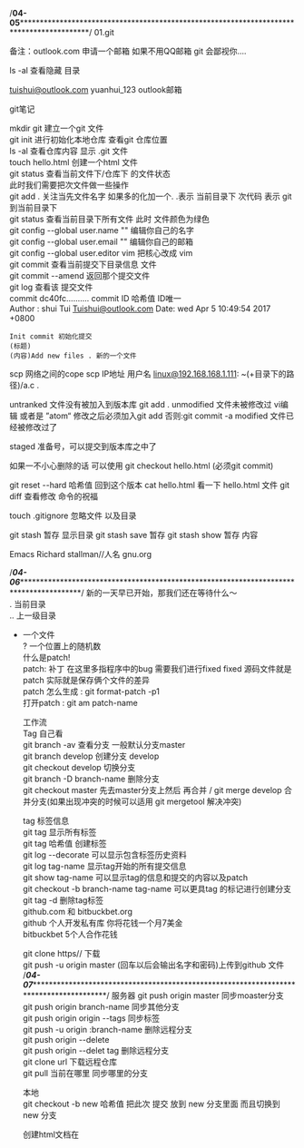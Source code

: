  /****04-05*********************************************************************************************/
01.git

备注：outlook.com 申请一个邮箱
     如果不用QQ邮箱 git 会鄙视你....

ls -al 查看隐藏 目录

tuishui@outlook.com
yuanhui_123
outlook邮箱


git笔记

mkdir git   建立一个git 文件  
git init    进行初始化本地仓库     查看git 仓库位置  
ls -al       查看仓库内容 显示 .git 文件  
touch hello.html     创建一个html 文件  
git status 查看当前文件下/仓库下 的文件状态  
      此时我们需要把次文件做一些操作  
git add .       关注当先文件名字 如果多的化加一个. .表示 当前目录下 次代码 表示 git 到当前目录下  
git status      查看当前目录下所有文件 此时 文件颜色为绿色  
git config --global user.name ""       编辑你自己的名字  
git config --global user.email ""      编辑你自己的邮箱  
git config --global user.editor vim      把核心改成 vim  
git commit         查看当前提交下目录信息 文件  
git commit --amend     返回那个提交文件  
git log  查看该 提交文件  
    commit dc40fc..........    commit ID 哈希值 ID唯一  
    Author : shui Tui <Tuishui@outlook.com>
    Date: wed Apr 5 10:49:54 2017 +0800

    Init commit 初始化提交
    (标题)
    (内容)Add new files . 新的一个文件



scp 网络之间的cope
  scp IP地址 用户名 linux@192.168.168.1.111: ~(+目录下的路径)/a.c .

untranked 文件没有被加入到版本库
 git add .
 unmodified 文件未被修改过
  vi编辑 或者是 ”atom“        修改之后必须加入git add  否则:git commit -a
 modified 文件已经被修改过了

 staged 准备号，可以提交到版本库之中了

 如果一不小心删除的话
 可以使用 git checkout hello.html (必须git commit)

 git reset --hard 哈希值 回到这个版本
  cat hello.html 看一下 hello.html 文件
  git diff  查看修改 命令的祝福

touch .gitignore 忽略文件 以及目录

git stash 暂存 显示目录
 git stash save  暂存
 git stash show  暂存 内容

 Emacs   Richard stallman//人名   gnu.org

 /*****04-06********************************************************************************************/
新的一天早已开始，那我们还在等待什么～  
. 当前目录  
.. 上一级目录  
* 一个文件  
? 一个位置上的随机数  
   什么是patch!  
   patch: 补丁 在这里多指程序中的bug 需要我们进行fixed  fixed 源码文件就是patch 实际就是保存俩个文件的差异  
   patch 怎么生成 : git format-patch  -p1  
   打开patch : git am patch-name  
  
  工作流  
  Tag 自己看  
  git branch -av   查看分支 一般默认分支master  
  git branch develop  创建分支 develop  
  git checkout develop 切换分支  
  git branch -D branch-name 删除分支  
  git checkout master 先去master分支上然后 再合并 / git merge develop 合并分支(如果出现冲突的时候可以适用 git mergetool 解决冲突)  

  tag 标签信息  
  git tag 显示所有标签  
  git tag 哈希值 创建标签  
  git log  --decorate 可以显示包含标签历史资料  
  git log tag-name 显示tag开始的所有提交信息  
  git show tag-name 可以显示tag的信息和提交的内容以及patch  
  git checkout -b branch-name tag-name 可以更具tag 的标记进行创建分支  
  git tag -d <tagname> 删除tag标签  
     github.com 和 bitbuckbet.org  
       github 个人开发私有库 你将花钱一个月7美金  
       bitbuckbet 5个人合作花钱  
  
  git clone https// 下载  
  git push -u origin master (回车以后会输出名字和密码)上传到github 文件  
 /*****04-07********************************************************************************************/
  服务器
  git push origin master 同步moaster分支  
  git push origin branch-name 同步其他分支  
  git push origin origin --tags 同步标签  
  git push -u origin :branch-name 删除远程分支  
  git push origin --delete <branchName>  
  git push origin --delet tag <tagname>删除远程分支  
  git clone url 下载远程仓库  
  git pull 当前在哪里 同步哪里的分支  

  本地  
  git checkout -b new 哈希值     把此次 提交 放到 new 分支里面 而且切换到new 分支  

  创建html文档在  
